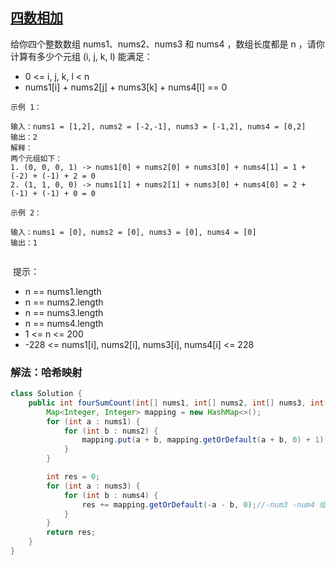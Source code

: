 ## [四数相加](https://leetcode.cn/problems/4sum-ii/description/)
给你四个整数数组 nums1、nums2、nums3 和 nums4 ，数组长度都是 n ，请你计算有多少个元组 (i, j, k, l) 能满足：

- 0 <= i, j, k, l < n
- nums1[i] + nums2[j] + nums3[k] + nums4[l] == 0
 
````
示例 1：

输入：nums1 = [1,2], nums2 = [-2,-1], nums3 = [-1,2], nums4 = [0,2]
输出：2
解释：
两个元组如下：
1. (0, 0, 0, 1) -> nums1[0] + nums2[0] + nums3[0] + nums4[1] = 1 + (-2) + (-1) + 2 = 0
2. (1, 1, 0, 0) -> nums1[1] + nums2[1] + nums3[0] + nums4[0] = 2 + (-1) + (-1) + 0 = 0
   
示例 2：

输入：nums1 = [0], nums2 = [0], nums3 = [0], nums4 = [0]
输出：1
 
````
 提示：

- n == nums1.length
- n == nums2.length
- n == nums3.length
- n == nums4.length
- 1 <= n <= 200
- -228 <= nums1[i], nums2[i], nums3[i], nums4[i] <= 228

### 解法：哈希映射

````java
class Solution {
    public int fourSumCount(int[] nums1, int[] nums2, int[] nums3, int[] nums4) {
        Map<Integer, Integer> mapping = new HashMap<>();
        for (int a : nums1) {
            for (int b : nums2) {
                mapping.put(a + b, mapping.getOrDefault(a + b, 0) + 1);//num1 + num2
            }
        }

        int res = 0;
        for (int a : nums3) {
            for (int b : nums4) {
                res += mapping.getOrDefault(-a - b, 0);//-num3 -num4 组成key如果能找到,说明相加后是负数的相等
            }
        }
        return res;
    }
}

````